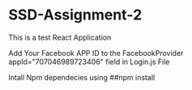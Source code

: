 # SSD-Assignment-2

This is a test React Application

Add Your Facebook APP ID to the FacebookProvider appId="707046989723406" field in Login.js File

Intall Npm dependecies using ##npm install
